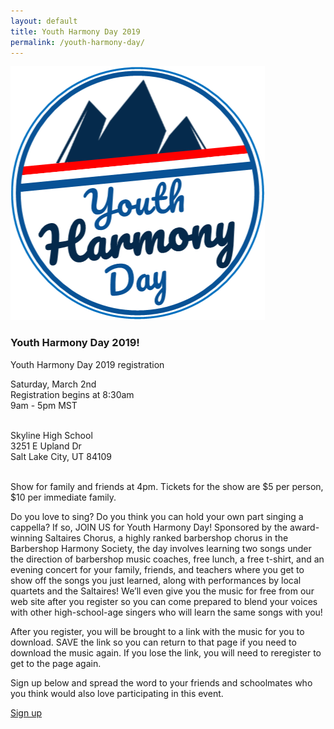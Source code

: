 ```yaml
---
layout: default
title: Youth Harmony Day 2019
permalink: /youth-harmony-day/
---
```


![Youth Harmony Day 2019](/images/youth-harmony-logo.png)

### Youth Harmony Day 2019!

Youth Harmony Day 2019 registration<br>

Saturday, March 2nd<br>
Registration begins at 8:30am<br>
9am - 5pm MST<br><br>

Skyline High School<br>
3251 E Upland Dr<br>
Salt Lake City, UT 84109<br><br>

Show for family and friends at 4pm.  Tickets for the show are $5 per person, $10 per immediate family.

Do you love to sing? Do you think you can hold your own part singing a cappella? If so, JOIN US for Youth Harmony Day! Sponsored by the award-winning Saltaires Chorus, a highly ranked barbershop chorus in the Barbershop Harmony Society, the day involves learning two songs under the direction of barbershop music coaches, free lunch, a free t-shirt, and an evening concert for your family, friends, and teachers where you get to show off the songs you just learned, along with performances by local quartets and the Saltaires! We’ll even give you the music for free from our web site after you register so you can come prepared to blend your voices with other high-school-age singers who will learn the same songs with you!

After you register, you will be brought to a link with the music for you to download.  SAVE the link so you can return to that page if you need to download the music again.  If you lose the link, you will need to reregister to get to the page again.


Sign up below and spread the word to your friends and schoolmates who you think would also love participating in this event.

<p class="lead">
  <a href="
https://docs.google.com/forms/d/1oMQZl3ntU4u4JS6jLoEOp-MEZEMWg1FGd-DFnQasvHc/viewform" class="btn btn-lg btn-default">Sign up</a>
</p>
